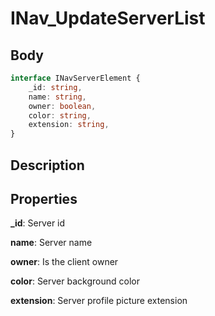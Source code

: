# INav_UpdateServerList

## Body

```typescript
interface INavServerElement {
    _id: string,
    name: string,
    owner: boolean,
    color: string,
    extension: string,
}
```

## Description

## Properties

**_id**: Server id

**name**: Server name

**owner**: Is the client owner

**color**: Server background color

**extension**: Server profile picture extension